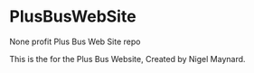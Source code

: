 # PlusBusWebSite
None profit Plus Bus Web Site repo

This is the for the Plus Bus Website, Created by Nigel Maynard.
